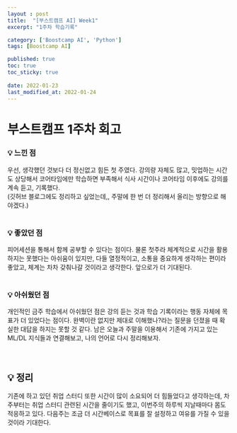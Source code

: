 ```yaml
---
layout : post
title:  "[부스트캠프 AI] Week1"
excerpt: "1주차 학습기록"

category: ['Boostcamp AI', 'Python']
tags: [Boostcamp AI]

published: true
toc: true
toc_sticky: true
 
date: 2022-01-23
last_modified_at: 2022-01-24
---
```


# **부스트캠프 1주차 회고**

### 💡 **느낀 점**
우선, 생각했던 것보다 더 정신없고 힘든 첫 주였다. 
강의량 자체도 많고, 밋업하는 시간도 상당해서 코어타임에만 학습하면 부족해서 식사 시간이나 코어타임 이후에도 강의를 계속 듣고, 기록했다.  
 (깃허브 블로그에도 정리하고 싶었는데,, 주말에 한 번 더 정리해서 올리는 방향으로 해야겠다.)
<br></br>
### 💡 **좋았던 점**
 피어세션을 통해서 함께 공부할 수 있다는 점이다. 물론 첫주라 체계적으로 시간을 활용하지는 못했다는 아쉬움이 있지만, 다들 열정적이고, 소통을 중요하게 생각하는 편이라 좋았고, 체계는 차차 갖춰나갈 것이라고 생각한다. 앞으로가 더 기대된다.
<br></br>
### 💡 **아쉬웠던 점**
 개인적인 금주 학습에서 아쉬웠던 점은 강의 듣는 것과 학습 기록이라는 행동 자체에 목표가 더 있었다는 점이다. 완벽이란 없지만 제대로 이해했나?라는 질문을 던졌을 때 확실한 대답을 하지는 못할 것 같다. 남은 오늘과 주말을 이용해서 기존에 가지고 있는 ML/DL 지식들과 연결해보고, 나의 언어로 다시 정리해보자.   
<br></br>
## 💡 **정리**
기존에 하고 있던 취업 스터디 또한 시간이 많이 소요되어 더 힘들었다고 생각하는데, 차주부터는 취업 스터디 관련된 시간을 줄이기도 했고, 이번주의 하루씩 지날때마다 몸도 적응하고 있다. 다음주는 조금 더 시간베이스로 목표를 잘 설정하고 여유를 가질 수 있을 것이라 기대한다.

</aside>